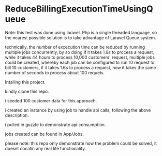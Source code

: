 
# ReduceBillingExecutionTimeUsingQueue

Note: this test was done using laravel.
Php is a single threaded language, so the nearest possible solution is to take advantage of Laravel Queue system.

technically, the number of excecution time can be reduced by running multiple jobs concurrently, by so doing if it takes 1.6s to process a request, while it takes 44 hours to process 10,000 customers' request,
multiple jobs could be created, whereby each job can be configured to run 10 request to bill 10 customers, if it takes 1.6s to process a request,
now it takes the same number of seconds to process about 100 requets.

Intalling this project.

kindly clone this repo.

i seeded 100 customer data for this approach.

i created an instance by using job to handle api calls; following the above description.

i pulled in guzzle to demonstrate api consumption. 

jobs created can be found in App/Jobs.


please note: this repo only demonstrate how the problem could be solved, it doesnt conatin any real life functionality.




